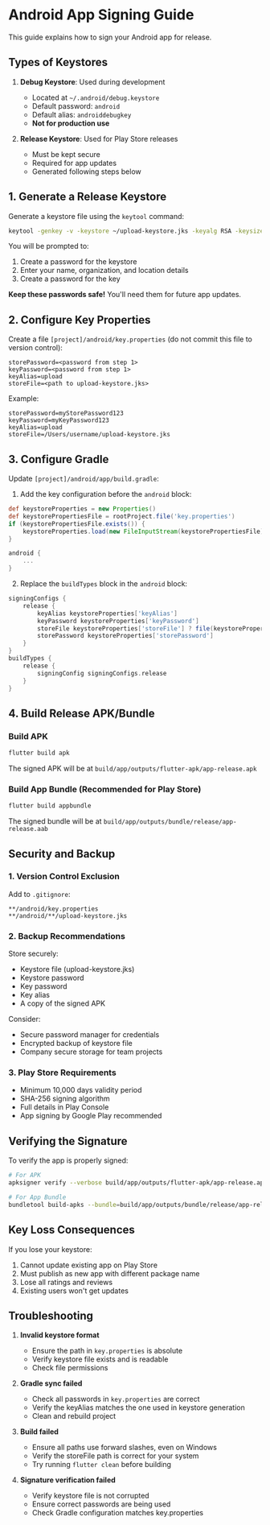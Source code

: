 # Android App Signing Guide

This guide explains how to sign your Android app for release.

## Types of Keystores

1. **Debug Keystore**: Used during development

   - Located at `~/.android/debug.keystore`
   - Default password: `android`
   - Default alias: `androiddebugkey`
   - **Not for production use**

2. **Release Keystore**: Used for Play Store releases
   - Must be kept secure
   - Required for app updates
   - Generated following steps below

## 1. Generate a Release Keystore

Generate a keystore file using the `keytool` command:

```bash
keytool -genkey -v -keystore ~/upload-keystore.jks -keyalg RSA -keysize 2048 -validity 10000 -alias upload
```

You will be prompted to:

1. Create a password for the keystore
2. Enter your name, organization, and location details
3. Create a password for the key

**Keep these passwords safe!** You'll need them for future app updates.

## 2. Configure Key Properties

Create a file `[project]/android/key.properties` (do not commit this file to version control):

```properties
storePassword=<password from step 1>
keyPassword=<password from step 1>
keyAlias=upload
storeFile=<path to upload-keystore.jks>
```

Example:

```properties
storePassword=myStorePassword123
keyPassword=myKeyPassword123
keyAlias=upload
storeFile=/Users/username/upload-keystore.jks
```

## 3. Configure Gradle

Update `[project]/android/app/build.gradle`:

1. Add the key configuration before the `android` block:

```gradle
def keystoreProperties = new Properties()
def keystorePropertiesFile = rootProject.file('key.properties')
if (keystorePropertiesFile.exists()) {
    keystoreProperties.load(new FileInputStream(keystorePropertiesFile))
}

android {
    ...
}
```

2. Replace the `buildTypes` block in the `android` block:

```gradle
signingConfigs {
    release {
        keyAlias keystoreProperties['keyAlias']
        keyPassword keystoreProperties['keyPassword']
        storeFile keystoreProperties['storeFile'] ? file(keystoreProperties['storeFile']) : null
        storePassword keystoreProperties['storePassword']
    }
}
buildTypes {
    release {
        signingConfig signingConfigs.release
    }
}
```

## 4. Build Release APK/Bundle

### Build APK

```bash
flutter build apk
```

The signed APK will be at `build/app/outputs/flutter-apk/app-release.apk`

### Build App Bundle (Recommended for Play Store)

```bash
flutter build appbundle
```

The signed bundle will be at `build/app/outputs/bundle/release/app-release.aab`

## Security and Backup

### 1. Version Control Exclusion

Add to `.gitignore`:

```
**/android/key.properties
**/android/**/upload-keystore.jks
```

### 2. Backup Recommendations

Store securely:

- Keystore file (upload-keystore.jks)
- Keystore password
- Key password
- Key alias
- A copy of the signed APK

Consider:

- Secure password manager for credentials
- Encrypted backup of keystore file
- Company secure storage for team projects

### 3. Play Store Requirements

- Minimum 10,000 days validity period
- SHA-256 signing algorithm
- Full details in Play Console
- App signing by Google Play recommended

## Verifying the Signature

To verify the app is properly signed:

```bash
# For APK
apksigner verify --verbose build/app/outputs/flutter-apk/app-release.apk

# For App Bundle
bundletool build-apks --bundle=build/app/outputs/bundle/release/app-release.aab --output=release.apks
```

## Key Loss Consequences

If you lose your keystore:

1. Cannot update existing app on Play Store
2. Must publish as new app with different package name
3. Lose all ratings and reviews
4. Existing users won't get updates

## Troubleshooting

1. **Invalid keystore format**

   - Ensure the path in `key.properties` is absolute
   - Verify keystore file exists and is readable
   - Check file permissions

2. **Gradle sync failed**

   - Check all passwords in `key.properties` are correct
   - Verify the keyAlias matches the one used in keystore generation
   - Clean and rebuild project

3. **Build failed**

   - Ensure all paths use forward slashes, even on Windows
   - Verify the storeFile path is correct for your system
   - Try running `flutter clean` before building

4. **Signature verification failed**
   - Verify keystore file is not corrupted
   - Ensure correct passwords are being used
   - Check Gradle configuration matches key.properties
